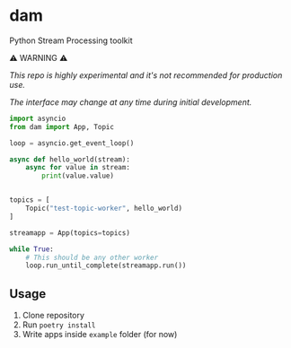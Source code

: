 # dam

Python Stream Processing toolkit

:warning: WARNING :warning:

_This repo is highly experimental and it's not recommended for production use._

_The interface may change at any time during initial development._

```python
import asyncio
from dam import App, Topic

loop = asyncio.get_event_loop()

async def hello_world(stream):
    async for value in stream:
        print(value.value)


topics = [
    Topic("test-topic-worker", hello_world)
]

streamapp = App(topics=topics)

while True:
    # This should be any other worker
    loop.run_until_complete(streamapp.run())
```

## Usage

1. Clone repository
2. Run `poetry install`
3. Write apps inside `example` folder (for now)
